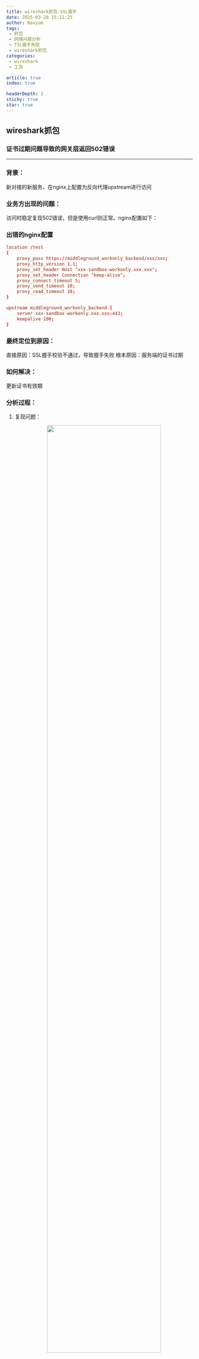 ```yaml
---
title: wireshark抓包-SSL握手
date: 2025-03-28 15:11:25
author: Navyum
tags: 
 - 抓包
 - 网络问题分析
 - TSL握手失败
 - wireshark抓包
categories: 
 - wireshark
 - 工具

article: true
index: true

headerDepth: 2
sticky: true
star: true
---
```

## wireshark抓包


### 证书过期问题导致的网关层返回502错误
---

### 背景：
新对接的新服务，在nginx上配置为反向代理upstream进行访问

### 业务方出现的问题：
访问时稳定复现502错误，但是使用curl则正常。nginx配置如下：

### 出错的nginx配置
```nginx.conf
location /test
{
    proxy_pass https://middleground_workonly_backend/xxx/xxx;
    proxy_http_version 1.1;
    proxy_set_header Host "xxx-sandbox-workonly.xxx.xxx";
    proxy_set_header Connection "keep-alive";
    proxy_connect_timeout 5;
    proxy_send_timeout 10;
    proxy_read_timeout 10;
}
```

```backend.conf
upstream middleground_workonly_backend {
    server xxx-sandbox-workonly.xxx.xxx:443;
    keepalive 100;
}
```

### 最终定位到原因：
直接原因：SSL握手校验不通过，导致握手失败
根本原因：服务端的证书过期

### 如何解决：
更新证书有效期

### 分析过程：
1. 复现问题：
   <p align="center"><img src="https://raw.staticdn.net/Navyum/imgbed/pic/IMG/567b0cd154d0ac2ed69d1d9b06dbb265.png" width="80%"></p>
2. 查看域名解析情况：
   <p align="center"><img src="https://raw.staticdn.net/Navyum/imgbed/pic/IMG/70a5358e761ebb8c11e611713d5eef22.png" width="80%"></p>
3. 通过tcpdump进行抓包，在wireshark中打开
   <p align="center"><img src="https://raw.staticdn.net/Navyum/imgbed/pic/IMG/a5d1a947bf4baba12c9be63539174ed9.png" width="80%"></p>
4. 查看详细失败：
   <p align="center"><img src="https://raw.staticdn.net/Navyum/imgbed/pic/IMG/3f57168739ae9cea17e33cebca34d773.png" width="80%"></p>

5. TLS握手失败错误码 80 解读：
    * Internal Error：服务端内部错误。一般是：
        * 证书问题
        * 握手协议不匹配
        * 无法协商密钥套件
    * 官方解释：[RFC](https://www.ietf.org/rfc/rfc5246.txt)
      >internal_error：
      > An internal error unrelated to the peer or the correctness of the
      > protocol (such as a memory allocation failure) makes it impossible
      > to continue.  This message is always fatal.
6. 进一步获取关键错误信息：
   使用SSL大杀器**openssl**查看握手详细信息：
   ```bash
    #查看SSL/TSL握手信息
    openssl s_client -connect domain:443 -debug
   ```
   <p align="center"><img src="https://raw.staticdn.net/Navyum/imgbed/pic/IMG/4d2a758cf46139dfa3d0dddd480b38bf.png" width="80%"></p>


   使用openssl解析证书查看有效期：
   ```bash
    #查看证书校验信息  -noout 不输出证书内容
    openssl s_client -connect domain:443  -servername domain | openssl x509 -noout -dates
   ```
   <p align="center"><img src="https://raw.staticdn.net/Navyum/imgbed/pic/IMG/bb156771d79dc6cc33054eb5ec11f759.png" width="80%"></p>

   最终确定证书已经过期！！